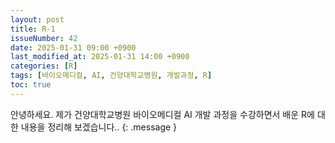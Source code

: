 ```yaml
---
layout: post
title: R-1
issueNumber: 42
date: 2025-01-31 09:00 +0900
last_modified_at: 2025-01-31 14:00 +0900
categories: [R]
tags: [바이오메디컬, AI, 건양대학교병원, 개발과정, R]
toc: true
---
```

안녕하세요.  제가 건양대학교병원 바이오메디컬 AI 개발 과정을 수강하면서 배운 R에 대한 내용을 정리해 보겠습니다..
{: .message }